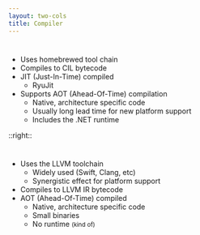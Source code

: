 ```yaml
---
layout: two-cols
title: Compiler
---
```


<!------------------------------------------------------------------------------>
<!-- COMPILATION -->
<!------------------------------------------------------------------------------>

# <MarkerCSharp />

<ul>
  <li v-click="1">Uses homebrewed tool chain</li>
  <li v-click="2">Compiles to CIL bytecode</li>
  <li v-click="3">
    JIT (Just-In-Time) compiled
    <ul>
      <li>RyuJit</li>
    </ul>
  </li>
  <li v-click="4">
    Supports AOT (Ahead-Of-Time) compilation
    <ul>
      <li>Native, architecture specific code</li>
      <li>Usually long lead time for new platform support</li>
      <li>Includes the .NET runtime</li>
    </ul>
  </li>
</ul>

::right::
# <MarkerRust />

<ul>
  <li v-click="1">
    Uses the LLVM toolchain
    <ul>
      <li>Widely used (Swift, Clang, etc)</li>
      <li>Synergistic effect for platform support</li>
    </ul>
  </li>
  <li v-click="2">Compiles to LLVM IR bytecode</li>
  <li v-click="3">
    AOT (Ahead-Of-Time) compiled
    <ul>
      <li>Native, architecture specific code</li>
      <li>Small binaries</li>
      <li>No runtime <small>(kind of)</small></li>
    </ul>
  </li>
</ul>
